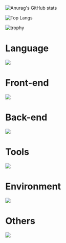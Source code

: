 ![Anurag's GitHub stats](https://github-readme-stats.vercel.app/api?username=e1q23079&show_icons=true&theme=transparent)

![Top Langs](https://github-readme-stats.vercel.app/api/top-langs/?username=e1q23079)

![trophy](https://github-profile-trophy.vercel.app/?username=e1q23079)

# Language
![](https://skillicons.dev/icons?i=c,py,java,arduino,ruby)
# Front-end
![](https://skillicons.dev/icons?i=html,css,bootstrap,js,react,npm)
# Back-end
![](https://skillicons.dev/icons?i=docker,flask,mysql,sqlite,nginx,bots)
# Tools
![](https://skillicons.dev/icons?i=git,vscode,visualstudio,androidstudio,discord,notion,powershell,figma,postman)
# Environment
![](https://skillicons.dev/icons?i=linux,ubuntu,raspberrypi)
# Others
![](https://skillicons.dev/icons?i=md,svg,opencv,pytorch)
